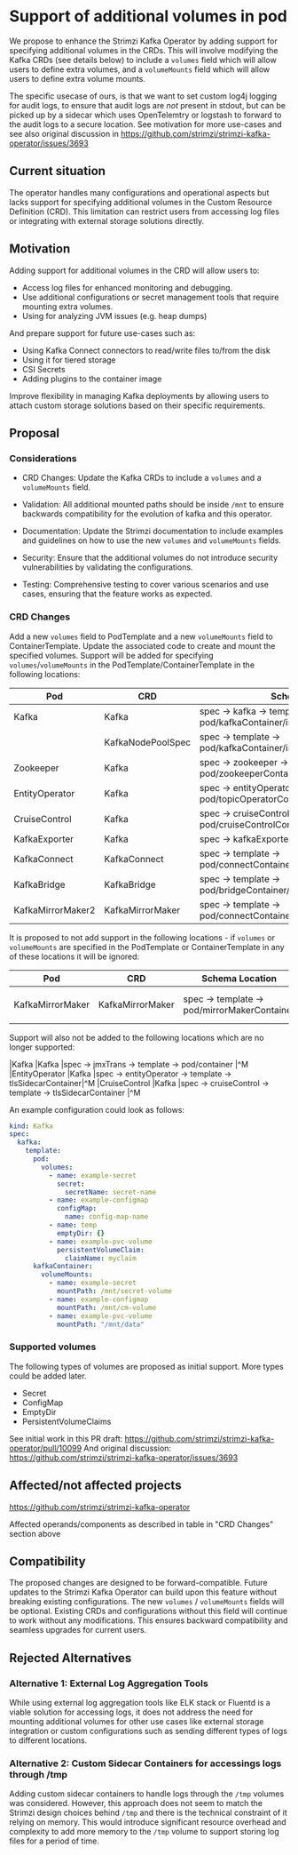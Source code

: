# Support of additional volumes in pod

We propose to enhance the Strimzi Kafka Operator by adding support for specifying additional volumes in the CRDs. This will involve modifying the Kafka CRDs (see details below) to include a `volumes` field which will allow users to define extra volumes, and a `volumeMounts` field which will allow users to define extra volume mounts.

The specific usecase of ours, is that we want to set custom log4j logging for audit logs, to ensure that audit logs are *not* present in stdout, but can be picked up by a sidecar which uses OpenTelemtry or logstash to forward to the audit logs to a secure location.
See motivation for more use-cases and see also original discussion in <https://github.com/strimzi/strimzi-kafka-operator/issues/3693>

## Current situation

The operator handles many configurations and operational aspects but lacks support for specifying additional volumes in the Custom Resource Definition (CRD). This limitation can restrict users from accessing log files or integrating with external storage solutions directly.

## Motivation

Adding support for additional volumes in the CRD will allow users to:

 - Access log files for enhanced monitoring and debugging.
 - Use additional configurations or secret management tools that require mounting extra volumes.
 - Using for analyzing JVM issues (e.g. heap dumps)

And prepare support for future use-cases such as:

- Using Kafka Connect connectors to read/write files to/from the disk
- Using it for tiered storage
- CSI Secrets
- Adding plugins to the container image

Improve flexibility in managing Kafka deployments by allowing users to attach custom storage solutions based on their specific requirements.

## Proposal

### Considerations

- CRD Changes: Update the Kafka CRDs to include a `volumes` and a `volumeMounts` field.
- Validation: All additional mounted paths should be inside `/mnt` to ensure backwards compatibility for the evolution of kafka and this operator.
- Documentation: Update the Strimzi documentation to include examples and guidelines on how to use the new `volumes` and `volumeMounts` fields.

- Security: Ensure that the additional volumes do not introduce security vulnerabilities by validating the configurations.
- Testing: Comprehensive testing to cover various scenarios and use cases, ensuring that the feature works as expected.

### CRD Changes

Add a new `volumes` field to PodTemplate and a new `volumeMounts` field to ContainerTemplate. Update the associated code to create and mount the specified volumes. Support will be added for specifying `volumes`/`volumeMounts` in the PodTemplate/ContainerTemplate in the following locations:

| Pod               | CRD               | Schema Location                                                                        | Implementing class            |
| ----------------- | ----------------- | -------------------------------------------------------------------------------------- | ----------------------------- |
| Kafka             | Kafka             | spec -> kafka -> template -> pod/kafkaContainer/initContainer                          | KafkaCluster.java             |
|                   | KafkaNodePoolSpec | spec -> template -> pod/kafkaContainer/initContainer                                   |                               |
| Zookeeper         | Kafka             | spec -> zookeeper -> template -> pod/zookeeperContainer                                | ZookeeperCluster.java         |
| EntityOperator    | Kafka             | spec -> entityOperator -> template -> pod/topicOperatorContainer/userOperatorContainer | EntityOperator.java           |
| CruiseControl     | Kafka             | spec -> cruiseControl -> template -> pod/cruiseControlContainer                        | CruiseControl.java            |
| KafkaExporter     | Kafka             | spec -> kafkaExporter -> template -> pod/container                                     | KafkaExporter.java            |
| KafkaConnect      | KafkaConnect      | spec -> template -> pod/connectContainer/initContainer/buildContainer                  | KafkaConnectCluster.java      |
| KafkaBridge       | KafkaBridge       | spec -> template -> pod/bridgeContainer/initContainer                                  | KafkaBridgeCluster.java       |
| KafkaMirrorMaker2 | KafkaMirrorMaker  | spec -> template -> pod/connectContainer/initContainer/buildContainer                  | KafkaMirrorMaker2Cluster.java |


It is proposed to not add support in the following locations - if `volumes` or `volumeMounts` are specified in the PodTemplate or ContainerTemplate in any of these locations it will be ignored:

| Pod              | CRD              | Schema Location                              | Reason                               |
| ---------------- | ---------------- | -------------------------------------------- | ------------------------------------ |
| KafkaMirrorMaker | KafkaMirrorMaker | spec -> template -> pod/mirrorMakerContainer | KafkaMirrorMaker has been deprecated |

Support will also not be added to the following locations which are no longer supported:

|Kafka           |Kafka           |spec -> jmxTrans -> template -> pod/container            |^M
|EntityOperator  |Kafka           |spec -> entityOperator -> template -> tlsSidecarContainer|^M
|CruiseControl   |Kafka           |spec -> cruiseControl -> template -> tlsSidecarContainer |^M


An example configuration could look as follows:

```yaml
kind: Kafka
spec:
  kafka:
    template:
      pod:
        volumes:
          - name: example-secret
            secret: 
              secretName: secret-name
          - name: example-configmap
            configMap:
              name: config-map-name
          - name: temp
            emptyDir: {}
          - name: example-pvc-volume
            persistentVolumeClaim:
              claimName: myclaim
      kafkaContainer:
        volumeMounts:
          - name: example-secret
            mountPath: /mnt/secret-volume
          - name: example-configmap
            mountPath: /mnt/cm-volume
          - name: example-pvc-volume
            mountPath: "/mnt/data"
```

### Supported volumes

The following types of volumes are proposed as initial support. More types could be added later.

- Secret
- ConfigMap
- EmptyDir
- PersistentVolumeClaims

See initial work in this PR draft:
<https://github.com/strimzi/strimzi-kafka-operator/pull/10099>
And original discussion:
<https://github.com/strimzi/strimzi-kafka-operator/issues/3693>

## Affected/not affected projects

<https://github.com/strimzi/strimzi-kafka-operator>

Affected operands/components as described in table in "CRD Changes" section above

## Compatibility

The proposed changes are designed to be forward-compatible. Future updates to the Strimzi Kafka Operator can build upon this feature without breaking existing configurations.
The new `volumes` / `volumeMounts` fields will be optional. Existing CRDs and configurations without this field will continue to work without any modifications. This ensures backward compatibility and seamless upgrades for current users.


## Rejected Alternatives

### Alternative 1: External Log Aggregation Tools
While using external log aggregation tools like ELK stack or Fluentd is a viable solution for accessing logs, it does not address the need for mounting additional volumes for other use cases like external storage integration or custom configurations such as sending different types of logs to different locations.

### Alternative 2: Custom Sidecar Containers for accessings logs through /tmp

Adding custom sidecar containers to handle logs through the `/tmp` volumes was considered. However, this approach does not seem to match the Strimzi design choices behind `/tmp` and there is the technical constraint of it relying on memory. This would introduce significant resource overhead and complexity to add more memory to the `/tmp` volume to support storing log files for a period of time.


